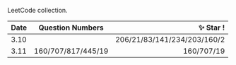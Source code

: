 LeetCode collection.

| Date | Question Numbers | :sparkles: Star ! |
| :--- | :--: | ---:|
|3.10|| 206/21/83/141/234/203/160/2|
| 3.11 | 160/707/817/445/19| 160/707/19 |



